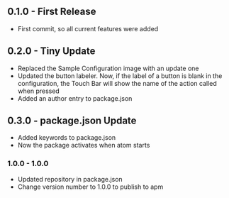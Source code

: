 ## 0.1.0 - First Release
*   First commit, so all current features were added

## 0.2.0 - Tiny Update
*   Replaced the Sample Configuration image with an update one
*   Updated the button labeler. Now, if the label of a button is blank in the configuration, the Touch Bar will show the name of the action called when pressed
*   Added an author entry to package.json

## 0.3.0 - package.json Update
*   Added keywords to package.json
*   Now the package activates when atom starts

### 1.0.0 - 1.0.0
*   Updated repository in package.json
*   Change version number to 1.0.0 to publish to apm

